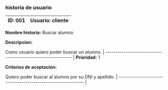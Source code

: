 
### historia de usuario

**ID:**  001 | **Usuario:**  cliente                               
| --------- | ------------------------------------------------- | 
**Nombre historia:** Buscar alumno

**Descripcion:** 

Como usuario quiero poder buscar un alumno.
| ------------------------------------------------------------- |
**Prioridad:** 1

**Criterios de aceptación:**

 Quiero poder buscar al alumno por su DNI y apellido.
| ------------------------------------------------------------- |

